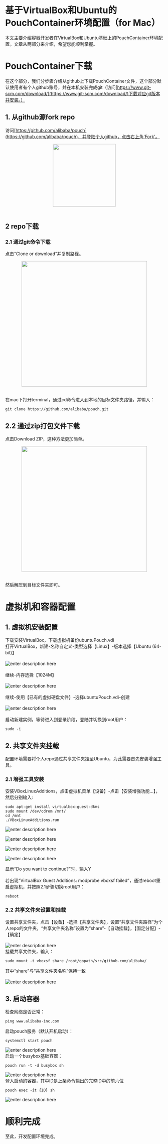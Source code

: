 # 基于VirtualBox和Ubuntu的PouchContainer环境配置（for Mac）

本文主要介绍容器开发者在VirtualBox和Ubuntu基础上的PouchContainer环境配置。文章从两部分来介绍，希望您能顺利掌握。

# PouchContainer下载
在这个部分，我们分步骤介绍从github上下载PouchContainer文件，这个部分默认使用者有个人github账号，并在本机安装完成git（访问[https://www.git-scm.com/download/](https://www.git-scm.com/download/)下载对应git版本并安装。）
## 1. 从github源fork repo
访问[https://github.com/alibaba/pouch](https://github.com/alibaba/pouch)，并登陆个人github，点击右上角'Fork'。<br>

<div align="center">
    <img src="https://github.com/billhcz/blog/blob/1a9ce3711a7e3d89fe34ab73de7fd12f65498137/img/1.2-1.png" width="200px">
</div><br>

## 2 repo下载
### 2.1 通过git命令下载
点击“Clone or download”并复制路径。<br>

<div align="center">
<img src="https://github.com/billhcz/blog/blob/1a9ce3711a7e3d89fe34ab73de7fd12f65498137/img/1.2-2.png" width="400px">
</div>
<br>

在mac下打开terminal，通过cd命令进入到本地的目标文件夹路径，并输入：
``` javascript?linenums
git clone https://github.com/alibaba/pouch.git
```
## 2.2 通过zip打包文件下载
点击Download ZIP，这种方法更加简单。<br>

<div align="center">
<img src="https://github.com/billhcz/blog/blob/1a9ce3711a7e3d89fe34ab73de7fd12f65498137/img/1.2-3.png" width="400px">
</div>
<br>

然后解压到目标文件夹即可。

# 虚拟机和容器配置
## 1. 虚拟机安装配置
下载安装VirtualBox，下载虚拟机备份ubuntuPouch.vdi<br>
打开VirtualBox，新建-名称自定义-类型选择【Linux】-版本选择【Ubuntu (64-bit)】<br><br>
![enter description here](https://github.com/billhcz/blog/blob/1a9ce3711a7e3d89fe34ab73de7fd12f65498137/img/2.0-1.png)<br><br>
继续-内存选择【1024M】<br><br>
![enter description here](https://github.com/billhcz/blog/blob/1a9ce3711a7e3d89fe34ab73de7fd12f65498137/img/2.0-2.png)<br><br>
继续-使用【已有的虚拟硬盘文件】-选择ubuntuPouch.vdi-创建<br><br>
![enter description here](https://github.com/billhcz/blog/blob/1a9ce3711a7e3d89fe34ab73de7fd12f65498137/img/2.0-3.png)<br><br>
启动新建实例，等待进入到登录阶段，登陆并切换到root用户：

``` javascript?linenums
sudo -i
```
## 2. 共享文件夹挂载
配置环境需要将个人repo通过共享文件夹挂至Ubuntu，为此需要首先安装增强工具。
### 2.1 增强工具安装
安装VBoxLinuxAdditions，点击虚拟机菜单【设备】-点击【安装增强功能…】，然后分别输入:

``` javascript?linenums
sudo apt-get install virtualbox-guest-dkms
sudo mount /dev/cdrom /mnt/
cd /mnt
./VBoxLinuxAdditions.run
```
![enter description here](https://github.com/billhcz/blog/blob/1a9ce3711a7e3d89fe34ab73de7fd12f65498137/img/2.2.1-1.png)

![enter description here](https://github.com/billhcz/blog/blob/1a9ce3711a7e3d89fe34ab73de7fd12f65498137/img/2.2.1-2.png)

![enter description here](https://github.com/billhcz/blog/blob/1a9ce3711a7e3d89fe34ab73de7fd12f65498137/img/2.2.1-3.png)

![enter description here](https://github.com/billhcz/blog/blob/1a9ce3711a7e3d89fe34ab73de7fd12f65498137/img/2.2.1-4.png)
<br>

显示“Do you want to continue?”时，输入Y<br><br>
若出现“VirtualBox Guest Additions: modprobe vboxsf failed”，通过reboot重启虚拟机，并按照2.1步骤切换root用户：

``` javascript?linenums
reboot
```

### 2.2 共享文件夹设置和挂载
设置共享文件夹，点击【设备】-选择【共享文件夹】，设置“共享文件夹路径”为个人repo的文件夹，“共享文件夹名称”设置为“share”-【自动挂载】，【固定分配】-【确定】<br><br>
![enter description here](https://github.com/billhcz/blog/blob/1a9ce3711a7e3d89fe34ab73de7fd12f65498137/img/2.1-1.png)<br>
挂载共享文件夹，输入：

``` javascript?linenums
sudo mount -t vboxsf share /root/gopath/src/github.com/alibaba/
```
其中“share”与“共享文件夹名称”保持一致<br><br>
![enter description here](https://github.com/billhcz/blog/blob/1a9ce3711a7e3d89fe34ab73de7fd12f65498137/img/2.2.2-1.png)<br>

## 3. 启动容器
检查网络是否正常：

``` javascript?linenums
ping www.alibaba-inc.com
```
启动pouch服务（默认开机启动）：

``` javascript?linenums
systemctl start pouch
```
![enter description here](https://github.com/billhcz/blog/blob/1a9ce3711a7e3d89fe34ab73de7fd12f65498137/img/2.3-1.png)
<br>
启动一个busybox基础容器：

``` javascript?linenums
pouch run -t -d busybox sh
```
![enter description here](https://github.com/billhcz/blog/blob/1a9ce3711a7e3d89fe34ab73de7fd12f65498137/img/2.3-2.png)
<br>
登入启动的容器，其中ID是上条命令输出的完整ID中的前六位

``` javascript?linenums
pouch exec -it {ID} sh
```
![enter description here](https://github.com/billhcz/blog/blob/1a9ce3711a7e3d89fe34ab73de7fd12f65498137/img/2.3-3.png)
<br>

# 顺利完成
至此，开发配置环境完成。